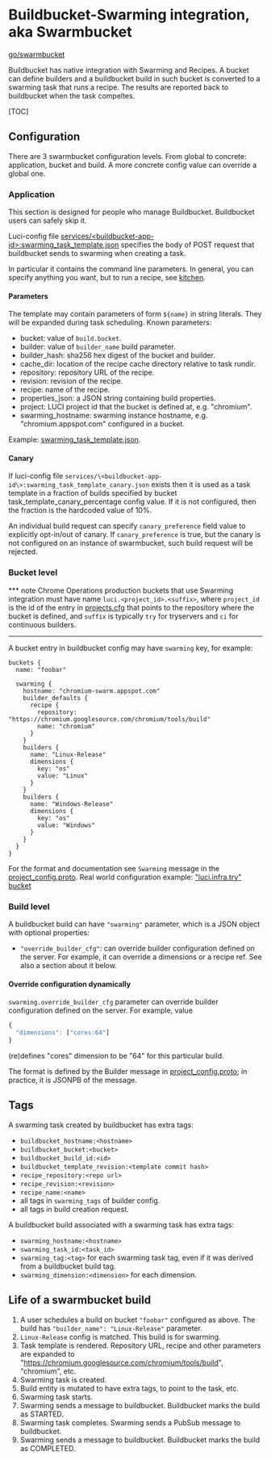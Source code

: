 # Buildbucket-Swarming integration, aka Swarmbucket

[go/swarmbucket]

Buildbucket has native integration with Swarming and Recipes.
A bucket can define builders and a buildbucket build in such bucket is converted
to a swarming task that runs a recipe.
The results are reported back to buildbucket when the task compeltes.

[TOC]

## Configuration

There are 3 swarmbucket configuration levels.
From global to concrete: application, bucket and build.
A more concrete config value can override a global one.

### Application

This section is designed for people who manage Buildbucket.
Buildbucket users can safely skip it.

Luci-config file
[services/\<buildbucket-app-id\>:swarming_task_template.json][swarming_task_template.json]
specifies the body of POST request that buildbucket sends to swarming when
creating a task.

In particular it contains the command line parameters.
In general, you can specify anything you want, but to run a recipe,
see [kitchen].

#### Parameters

The template may contain parameters of form `${name}` in string literals.
They will be expanded during task scheduling. Known parameters:

* bucket: value of `build.bucket`.
* builder: value of `builder_name` build parameter.
* builder_hash: sha256 hex digest of the bucket and builder.
* cache_dir: location of the recipe cache directory relative to task rundir.
* repository: repository URL of the recipe.
* revision: revision of the recipe.
* recipe: name of the recipe.
* properties_json: a JSON string containing build properties.
* project: LUCI project id that the bucket is defined at, e.g. "chromium".
* swarming_hostname: swarming instance hostname, e.g. "chromium.appspot.com"
  configured in a bucket.

Example: [swarming_task_template.json].


#### Canary

If luci-config file
`services/\<buildbucket-app-id\>:swarming_task_template_canary.json` exists
then it is used as a task template in a fraction of builds specified by bucket
task_template_canary_percentage config value. If it is not configured, then
the fraction is the hardcoded value of 10%.

An individual build request can specify `canary_preference` field value to
explicitly opt-in/out of canary. If `canary_preference` is true, but the
canary is not configured on an instance of swarmbucket, such build request
will be rejected.

### Bucket level

*** note
Chrome Operations production buckets that use Swarming integration must have
name `luci.<project_id>.<suffix>`, where `project_id` is the id of the entry in
[projects.cfg][projects.cfg] that points to the repository where the bucket is
defined, and `suffix` is typically `try` for tryservers and `ci` for continuous
builders.
***

A bucket entry in buildbucket config may have `swarming` key, for example:

    buckets {
      name: "foobar"

      swarming {
        hostname: "chromium-swarm.appspot.com"
        builder_defaults {
          recipe {
            repository: "https://chromium.googlesource.com/chromium/tools/build"
            name: "chromium"
          }
        }
        builders {
          name: "Linux-Release"
          dimensions {
            key: "os"
            value: "Linux"
          }
        }
        builders {
          name: "Windows-Release"
          dimensions {
            key: "os"
            value: "Windows"
          }
        }
      }
    }

For the format and documentation see `Swarming` message in the
[project_config.proto](../proto/project_config.proto).
Real world configuration example:
["luci.infra.try" bucket](https://chromium.googlesource.com/infra/infra/+/infra/config/cr-buildbucket.cfg)

### Build level

A buildbucket build can have `"swarming"` parameter, which is a JSON object with
optional properties:

* `"override_builder_cfg"`: can override builder configuration defined on the
  server.
  For example, it can override a dimensions or a recipe ref.
  See also a section about it below.

#### Override configuration dynamically

`swarming.override_builder_cfg` parameter can override builder configuration
defined on the server. For example, value


```javascript
{
  "dimensions": ["cores:64"]
}
```

(re)defines "cores" dimension to be "64" for this particular build.

The format is defined by the Builder message in
[project_config.proto](../proto/project_config.proto); in practice, it is JSONPB
of the message.

## Tags

A swarming task created by buildbucket has extra tags:

* `buildbucket_hostname:<hostname>`
* `buildbucket_bucket:<bucket>`
* `buildbucket_build_id:<id>`
* `buildbucket_template_revision:<template commit hash>`
* `recipe_repository:<repo url>`
* `recipe_revision:<revision>`
* `recipe_name:<name>`
* all tags in `swarming_tags` of builder config.
* all tags in build creation request.

A buildbucket build associated with a swarming task has extra tags:

* `swarming_hostname:<hostname>`
* `swarming_task_id:<task_id>`
* `swarming_tag:<tag>` for each swarming task tag, even if it was derived from
  a buildbucket build tag.
* `swarming_dimension:<dimension>` for each dimension.

## Life of a swarmbucket build

1. A user schedules a build on bucket `"foobar"` configured as above.
   The build has `"builder_name": "Linux-Release"` parameter.
1. `Linux-Release` config is matched. This build is for swarming.
1. Task template is rendered. Repository URL, recipe and other parameters
   are expanded to "https://chromium.googlesource.com/chromium/tools/build",
   "chromium", etc.
1. Swarming task is created.
1. Build entity is mutated to have extra tags, to point to the task, etc.
1. Swarming task starts.
1. Swarming sends a message to buildbucket.
   Buildbucket marks the build as STARTED.
1. Swarming task completes. Swarming sends a PubSub message to buildbucket.
1. Swarming sends a message to buildbucket.
   Buildbucket marks the build as COMPLETED.

[go/swarmbucket]: https://goto.google.com/swarmbucket
[kitchen]: https://chromium.googlesource.com/infra/infra/+/master/go/src/infra/tools/kitchen/
[swarming_task_template.json]: https://chrome-internal.googlesource.com/infradata/config/+/master/configs/cr-buildbucket/swarming_task_template.json
[projects.cfg]: https://chrome-internal.googlesource.com/infradata/config/+/master/configs/luci-config/projects.cfg
